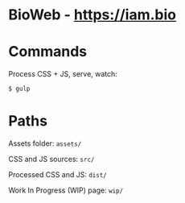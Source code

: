 # BioWeb -  https://iam.bio

# Commands
Process CSS + JS, serve, watch:
```sh
$ gulp
```

#  Paths
Assets folder: ```assets/```

CSS and JS sources: ```src/```

Processed CSS and JS: ```dist/```

Work In Progress (WIP) page: ```wip/```

